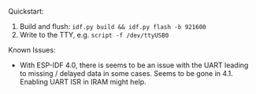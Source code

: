 Quickstart:

1. Build and flush: `idf.py build && idf.py flash -b 921600`
2. Write to the TTY, e.g. `script -f /dev/ttyUSB0`

Known Issues:

- With ESP-IDF 4.0, there is seems to be an issue with the UART 
  leading to missing / delayed data in some cases.
  Seems to be gone in 4.1. Enabling UART ISR in IRAM might help.
